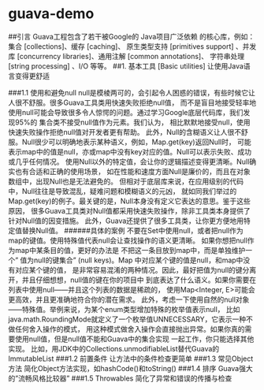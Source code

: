 # guava-demo
##引言
           Guava工程包含了若干被Google的 Java项目广泛依赖 的核心库，例如：集合 [collections]、缓存 [caching]、
        原生类型支持 [primitives support] 、并发库 [concurrency libraries]、通用注解 [common annotations]、
        字符串处理 [string processing] 、I/O 等等。
##1. 基本工具 [Basic utilities]
        让使用Java语言变得更舒适

###1.1 使用和避免null
        null是模棱两可的，会引起令人困惑的错误，有些时候它让人很不舒服。很多Guava工具类用快速失败拒绝null值，
        而不是盲目地接受轻率地使用null可能会导致很多令人惊愕的问题。通过学习Google底层代码库，我们发现95%的
        集合类不接受null值作为元素。我们认为， 相比默默地接受null，使用快速失败操作拒绝null值对开发者更有帮助。
        此外，Null的含糊语义让人很不舒服。Null很少可以明确地表示某种语义，例如，Map.get(key)返回Null时，
        可能表示map中的值是null，亦或map中没有key对应的值。Null可以表示失败、成功或几乎任何情况。
        使用Null以外的特定值，会让你的逻辑描述变得更清晰。Null确实也有合适和正确的使用场景，
        如在性能和速度方面Null是廉价的，而且在对象数组中，出现Null也是无法避免的。
        但相对于底层库来说，在应用级别的代码中，Null往往是导致混乱，疑难问题和模糊语义的元凶，
        就如同我们举过的Map.get(key)的例子。最关键的是，Null本身没有定义它表达的意思。鉴于这些原因，
        很多Guava工具类对Null值都采用快速失败操作，除非工具类本身提供了针对Null值的因变措施。
        此外，Guava还提供了很多工具类，让你更方便地用特定值替换Null值。
######具体的案例
        不要在Set中使用null，或者把null作为map的键值。使用特殊值代表null会让查找操作的语义更清晰。
        如果你想把null作为map中某条目的值，更好的办法是 不把这一条目放到map中，而是单独维护一个”
        值为null的键集合” (null keys)。Map 中对应某个键的值是null，和map中没有对应某个键的值，
        是非常容易混淆的两种情况。因此，最好把值为null的键分离开，并且仔细想想，null值的键在你的项目中
        到底表达了什么语义。如果你需要在列表中使用null——并且这个列表的数据是稀疏的，
        使用Map<Integer, E>可能会更高效，并且更准确地符合你的潜在需求。
        此外，考虑一下使用自然的null对象——特殊值。举例来说，为某个enum类型增加特殊的枚举值表示null，
        比如java.math.RoundingMode就定义了一个枚举值UNNECESSARY，它表示一种不做任何舍入操作的模式，
        用这种模式做舍入操作会直接抛出异常。如果你真的需要使用null值，但是null值不能和Guava中的集合实现
        一起工作，你只能选择其他实现。
        比如，用JDK中的Collections.unmodifiableList替代Guava的ImmutableList
###1.2 前置条件
        让方法中的条件检查更简单
###1.3 常见Object方法
        简化Object方法实现，如hashCode()和toString()
###1.4 排序
        Guava强大的”流畅风格比较器”
###1.5 Throwables
        简化了异常和错误的传播与检查